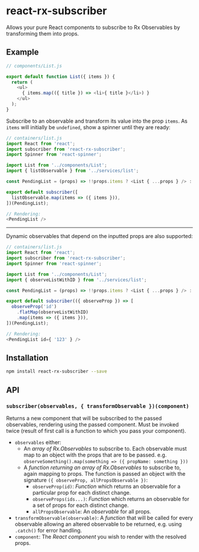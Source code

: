 # react-rx-subscriber

Allows your pure React components to subscribe to Rx Observables by transforming
them into props.

## Example

```javascript
// components/List.js

export default function List({ items }) {
  return (
    <ul>
      { items.map(({ title }) => <li>{ title }</li>) }
    </ul>
  );
}
```

Subscribe to an observable and transform its value into the prop `items`.
As `items` will initially be `undefined`, show a spinner until they are ready:

```javascript
// containers/list.js
import React from 'react';
import subscriber from 'react-rx-subscriber';
import Spinner from 'react-spinner';

import List from '../components/List';
import { listObservable } from '../services/list';

const PendingList = (props) => !!props.items ? <List { ...props } /> : <Spinner />;

export default subscriber([
  listObservable.map(items => ({ items })),
])(PendingList);
```

```javascript
// Rendering:
<PendingList />
```

---

Dynamic observables that depend on the inputted props are also supported:

```javascript
// containers/list.js
import React from 'react';
import subscriber from 'react-rx-subscriber';
import Spinner from 'react-spinner';

import List from '../components/List';
import { observeListWithID } from '../services/list';

const PendingList = (props) => !!props.items ? <List { ...props } /> : <Spinner />;

export default subscriber(({ observeProp }) => [
  observeProp('id')
    .flatMap(observeListWithID)
    .map(items => ({ items })),
])(PendingList);
```

```javascript
// Rendering:
<PendingList id={ '123' } />
```

## Installation

```sh
npm install react-rx-subscriber --save
```

## API

### `subscriber(observables, { transformObservable })(component)`

Returns a new component that will be subscribed to the passed observables,
rendering using the passed component.
Must be invoked twice (result of first call is a function to which you pass your component).

- `observables` either:
  - An *array of Rx.Observables* to subscribe to.
    Each observable must map to an object with the props that are to be passed.
    e.g. `observeSomething().map(something => ({ propName: something }))`
  - A *function returning an array of Rx.Observables* to subscribe to, again mapping to props.
    The function is passed an object with the signature `({ observeProp, allPropsObservable })`:
    - `observeProp(id)`: *Function* which returns an observable for a particular prop for each distinct change.
    - `observeProps(ids...)`: *Function* which returns an observable for a set of props for each distinct change.
    - `allPropsObservable`: An *observable* for all props.
- `transformObservable(observable)`: A *function* that will be called for every observable allowing an altered observable to be returned,
e.g. using `.catch()` for error handling.
- `component`: The *React component* you wish to render with the resolved props.
